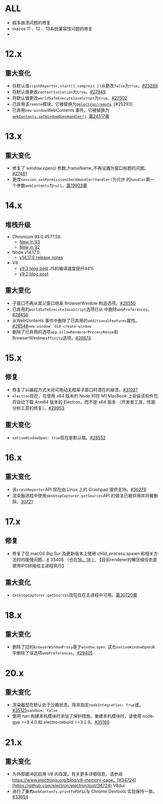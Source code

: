 
# ALL

- 超多崩溃问题的修复
- macos 11 、12 、13系统兼容性问题的修复
- 


# 12.x
## 重大变化

- 将默认值`crashReporter.start({ compress })`从更改`false`为`true`。[#25288](https://github.com/electron/electron/pull/25288)
- 将默认值更改`contextIsolation`为`true`。[#27949](https://github.com/electron/electron/pull/27949)
- 将默认值更改`worldSafeExecuteJavaScript`为`true`。[#27502](https://github.com/electron/electron/pull/27502)
- 已弃用该`remote`模块。它被替换为[`@electron/remote`](https://github.com/electron/remote). [#25293]
- 已弃用`new-window`WebContents 事件。它被替换为[`webContents.setWindowOpenHandler()`](https://releases.electronjs.org/releases/api/web-contents#contentssetwindowopenhandlerhandler). [第24517章](https://github.com/electron/electron/pull/24517)

# 13.x
## 重大变化

- 修复了 window.open() 参数_frameName_不再设置为窗口标题的问题。[#27481](https://github.com/electron/electron/pull/27481)
- 更改`session.setPermissionCheckHandler(handler)`为允许 的`handler`第一个参数`webContents`为`null`。[第19903章](https://github.com/electron/electron/pull/19903)

# 14.x
## 堆栈升级

- Chromium 93.0.4577.58.
    - [New in 93](https://developer.chrome.com/blog/new-in-chrome-93/)
    - [New in 92](https://www.chromestatus.com/features#milestone%3D92)
- Node v14.17.0.
    - [v14.17.0 release notes](https://github.com/nodejs/node/blob/master/doc/changelogs/CHANGELOG_V14.md#14.17.0)
- V8
    - [v9.3 blog post](https://v8.dev/blog/v8-release-93)  JS的编译速度提升44%
    - [v9.2 blog post](https://v8.dev/blog/v8-release-92)

## 重大变化

- 子窗口不再从其父窗口继承 BrowserWindow 构造选项。[#28550](https://github.com/electron/electron/pull/28550)
- 已弃用的`worldSafeExecuteJavaScript`选项已从 中删除`webPreferences`。[#28456](https://github.com/electron/electron/pull/28456)
- 从WebContents 事件中删除了已弃用的`additionalFeatures`属性。[#28548](https://github.com/electron/electron/pull/28548)`new-window``did-create-window`[](https://github.com/electron/electron/pull/28548)
- 删除了已弃用的选项`app.allowRendererProcessReuse`和 BrowserWindow`affinity`选项。[#26874](https://github.com/electron/electron/pull/26874)
# 15.x
## 修复

- 修复了以编程方式关闭可拖动无框架子窗口时潜在的崩溃。[#31027](https://github.com/electron/electron/pull/31027)
- `electron`现在，在使用 x64 版本的 Node 时在 M1 MacBook 上安装该软件包将自动下载 Arm64 版本的 Electron，而不是 x64 版本 （开发者工具，性能分析工具的修复）。[#29953](https://github.com/electron/electron/pull/29953)

## 重大变化

- `nativeWindowOpen: true`现在是默认值。[#28552](https://github.com/electron/electron/pull/28552)

# 16.x

## 重大变化

- 该`crashReporter`API 现在由 Linux 上的 Crashpad 提供支持。[#30278](https://github.com/electron/electron/pull/30278)
- 渲染器进程中使用`desktopCapturer.getSources`API 的做法已被弃用并将被删除。[30721](https://github.com/electron/electron/pull/30721)

# 17.x

## 修复

- 修复了在 macOS Big Sur 及更新版本上使用 child_process.spawn 和相关方法时的缓慢问题。[#](https://github.com/electron/electron/pull/33408) 33408 （也在[16、18](https://github.com/electron/electron/pull/33405) [）](https://github.com/electron/electron/pull/33407) 【目前renderer的解压缩任务是使用IPC转接给主进程执行】
## 重大变化

- `desktopCapturer.getSources`现在仅在主进程中可用。[第30720章](https://github.com/electron/electron/pull/30720)

# 18.x
## 重大变化

- 删除了旧的`BrowserWindowProxy`基于`window.open`. 这也`nativeWindowOpen`从 中删除了该选项`webPreferences`。[#29405](https://github.com/electron/electron/pull/29405)

# 20.x

## 重大变化

- 渲染器现在默认处于沙箱状态，除非指定`nodeIntegration: true`或。[#35125](https://github.com/electron/electron/pull/35125)`sandbox: false`[](https://github.com/electron/electron/pull/35125)
- 使用 nan 构建本机模块时添加了保护措施。重建本机模块时，请使用 node-gyp >=8.4.0 和 electro-rebuild >=3.2.9。[#35160](https://github.com/electron/electron/pull/35160)

# 21.x
## 重大变化

- 为外部缓冲区启用 V8 内存笼。有关更多详细信息，请参阅 https://www.electronjs.org/blog/v8-memory-cage。[#34724](https://github.com/electron/electron/pull/34724)  V8dui
- 进行了重构`webContents.printToPDF`以与 Chrome Devtools 实现保持一致。[#33654](https://github.com/electron/electron/pull/33654)